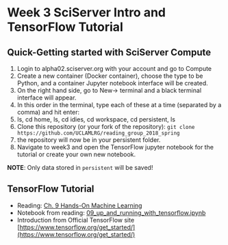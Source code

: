 # Week 3 SciServer Intro and TensorFlow Tutorial

## Quick-Getting started with SciServer Compute

1. Login to alpha02.sciserver.org with your account and go to Compute
2. Create a new container (Docker container), choose the type to be Python, and a container Jupyter notebook interface will be created.
3. On the right hand side, go to New-> terminal and a black terminal interface will appear.
4. In this order in the terminal, type each of these at a time (separated by a comma) and hit enter:
5. ls, cd home, ls, cd idies, cd workspace, cd persistent, ls
6. Clone this repository (or your fork of the repository): `git clone https://github.com/UCLAMLRG/reading_group_2018_spring`
6. the repository will now be in your persistent folder.
7. Navigate to week3 and open the TensorFlow jupyter notebook for the tutorial or create your own new notebook.

**NOTE**: Only data stored in `persistent` will be saved!


## TensorFlow Tutorial

- Reading: [Ch. 9 Hands-On Machine Learning](http://proquest.safaribooksonline.com/book/programming/9781491962282/9dot-up-and-running-with-tensorflow/tensorflow_chapter_html)
- Notebook from reading: [09_up_and_running_with_tensorflow.ipynb](09_up_and_running_with_tensorflow.ipynb)
- Introduction from Official TensorFlow site [https://www.tensorflow.org/get_started/](https://www.tensorflow.org/get_started/)
